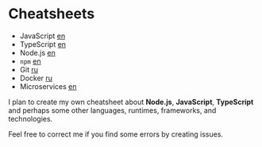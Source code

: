 # Cheatsheets

- JavaScript [en](./javascript-en.md)
- TypeScript [en](./typescript-en.md)
- Node.js [en](./nodejs-en.md)
- `npm` [en](./npm-en.md)
- Git [ru](./git-ru.md)
- Docker [ru](./docker-ru.md)
- Microservices [en](./microservices-en.md)

I plan to create my own cheatsheet about **Node.js**, **JavaScript**, **TypeScript** and perhaps some other languages, runtimes, frameworks, and technologies.

Feel free to correct me if you find some errors by creating issues.
